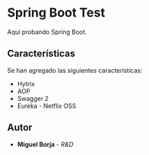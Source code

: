 # Spring Boot Test

Aquí probando Spring Boot.

## Características

Se han agregado las siguientes características:

* Hytrix
* AOP
* Swagger 2
* Eureka - Netflix OSS

## Autor

* **Miguel Borja** - *R&D*
